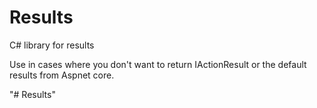 # Results
C# library for results

Use in cases where you don't want to return IActionResult or the default results from Aspnet core.

"# Results" 
